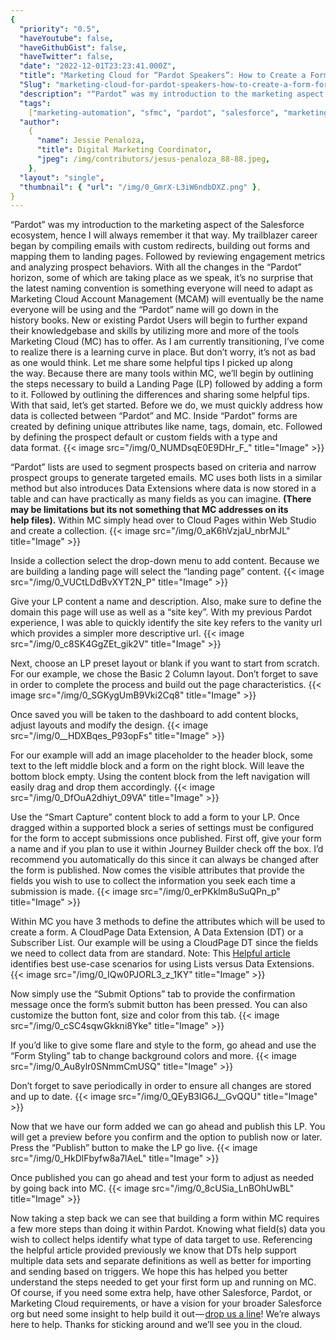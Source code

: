 ```yaml
---
{
  "priority": "0.5",
  "haveYoutube": false,
  "haveGithubGist": false,
  "haveTwitter": false,
  "date": "2022-12-01T23:23:41.000Z",
  "title": "Marketing Cloud for “Pardot Speakers”: How to Create a Form for a Landing Page",
  "Slug": "marketing-cloud-for-pardot-speakers-how-to-create-a-form-for-a-landing-page",
  "description": "“Pardot” was my introduction to the marketing aspect of the Salesforce ecosystem, hence I will always remember it that way. My trailblazer career began by compiling emails with custom redirects, building out forms and mapping them to landing pages. Followed by reviewing engagement metrics and analyzing prospect behaviors. With all the changes in the “Pardot” horizon, some of which are taking place as we speak, it’s no surprise that the latest naming convention is something everyone will need to adapt as Marketing Cloud Account Management (MCAM) will eventually be the name everyone will be using and the “Pardot” name will go down in the history books..",
  "tags":
    ["marketing-automation", "sfmc", "pardot", "salesforce", "marketing-cloud"],
  "author":
    {
      "name": Jessie Penaloza,
      "title": Digital Marketing Coordinator,
      "jpeg": /img/contributors/jesus-penaloza_88-88.jpeg,
    },
  "layout": "single",
  "thumbnail": { "url": "/img/0_GmrX-L3iW6ndbDXZ.png" },
}
---
```


“Pardot” was my introduction to the marketing aspect of the Salesforce ecosystem, hence I will always remember it that way. My trailblazer career began by compiling emails with custom redirects, building out forms and mapping them to landing pages. Followed by reviewing engagement metrics and analyzing prospect behaviors. With all the changes in the “Pardot” horizon, some of which are taking place as we speak, it’s no surprise that the latest naming convention is something everyone will need to adapt as Marketing Cloud Account Management (MCAM) will eventually be the name everyone will be using and the “Pardot” name will go down in the history books.
New or existing Pardot Users will begin to further expand their knowledgebase and skills by utilizing more and more of the tools Marketing Cloud (MC) has to offer. As I am currently transitioning, I’ve come to realize there is a learning curve in place. But don’t worry, it’s not as bad as one would think. Let me share some helpful tips I picked up along the way.
Because there are many tools within MC, we’ll begin by outlining the steps necessary to build a Landing Page (LP) followed by adding a form to it. Followed by outlining the differences and sharing some helpful tips. With that said, let’s get started. Before we do, we must quickly address how data is collected between “Pardot” and MC.
Inside “Pardot” forms are created by defining unique attributes like name, tags, domain, etc. Followed by defining the prospect default or custom fields with a type and data format.
{{< image src="/img/0_NUMDsqE0E9DHr_F_" title="Image" >}}

“Pardot” lists are used to segment prospects based on criteria and narrow prospect groups to generate targeted emails. MC uses both lists in a similar method but also introduces Data Extensions where data is now stored in a table and can have practically as many fields as you can imagine. **(There may be limitations but its not something that MC addresses on its help files).**
Within MC simply head over to Cloud Pages within Web Studio and create a collection.
{{< image src="/img/0_aK6hVzjaU_nbrMJL" title="Image" >}}

Inside a collection select the drop-down menu to add content. Because we are building a landing page will select the “landing page” content.
{{< image src="/img/0_VUCtLDdBvXYT2N_P" title="Image" >}}

Give your LP content a name and description. Also, make sure to define the domain this page will use as well as a “site key”. With my previous Pardot experience, I was able to quickly identify the site key refers to the vanity url which provides a simpler more descriptive url.
{{< image src="/img/0_c8SK4GgZEt_gik2V" title="Image" >}}

Next, choose an LP preset layout or blank if you want to start from scratch. For our example, we chose the Basic 2 Column layout. Don’t forget to save in order to complete the process and build out the page characteristics.
{{< image src="/img/0_SGKygUmB9Vki2Cq8" title="Image" >}}

Once saved you will be taken to the dashboard to add content blocks, adjust layouts and modify the design.
{{< image src="/img/0__HDXBqes_P93opFs" title="Image" >}}

For our example will add an image placeholder to the header block, some text to the left middle block and a form on the right block. Will leave the bottom block empty. Using the content block from the left navigation will easily drag and drop them accordingly.
{{< image src="/img/0_DfOuA2dhiyt_09VA" title="Image" >}}

Use the “Smart Capture” content block to add a form to your LP. Once dragged within a supported block a series of settings must be configured for the form to accept submissions once published. First off, give your form a name and if you plan to use it within Journey Builder check off the box. I’d recommend you automatically do this since it can always be changed after the form is published. Now comes the visible attributes that provide the fields you wish to use to collect the information you seek each time a submission is made.
{{< image src="/img/0_erPKklm8uSuQPn_p" title="Image" >}}

Within MC you have 3 methods to define the attributes which will be used to create a form. A CloudPage Data Extension, A Data Extension (DT) or a Subscriber List. Our example will be using a CloudPage DT since the fields we need to collect data from are standard.
Note: This [Helpful article](https://help.salesforce.com/s/articleView?id=sf.mc_es_list_versus_data_extension.htm&type=5) identifies best use-case scenarios for using Lists versus Data Extensions.
{{< image src="/img/0_IQw0PJORL3_z_1KY" title="Image" >}}

Now simply use the “Submit Options” tab to provide the confirmation message once the form’s submit button has been pressed. You can also customize the button font, size and color from this tab.
{{< image src="/img/0_cSC4sqwGkkni8Yke" title="Image" >}}

If you’d like to give some flare and style to the form, go ahead and use the “Form Styling” tab to change background colors and more.
{{< image src="/img/0_Au8ylr0SNmmCmUSQ" title="Image" >}}

Don’t forget to save periodically in order to ensure all changes are stored and up to date.
{{< image src="/img/0_QEyB3lG6J__GvQQU" title="Image" >}}

Now that we have our form added we can go ahead and publish this LP. You will get a preview before you confirm and the option to publish now or later. Press the “Publish” button to make the LP go live.
{{< image src="/img/0_HkDlFbyfw8a7lAeL" title="Image" >}}

Once published you can go ahead and test your form to adjust as needed by going back into MC.
{{< image src="/img/0_8cUSia_LnBOhUwBL" title="Image" >}}

Now taking a step back we can see that building a form within MC requires a few more steps than doing it within Pardot. Knowing what field(s) data you wish to collect helps identify what type of data target to use. Referencing the helpful article provided previously we know that DTs help support multiple data sets and separate definitions as well as better for importing and sending based on triggers. We hope this has helped you better understand the steps needed to get your first form up and running on MC.
Of course, if you need some extra help, have other Salesforce, Pardot, or Marketing Cloud requirements, or have a vision for your broader Salesforce org but need some insight to help build it out — [drop us a line](https://appexchange.salesforce.com/appxConsultingListingDetail?listingId=a0N30000001gF9jEAE)! We’re always here to help.
Thanks for sticking around and we’ll see you in the cloud.

